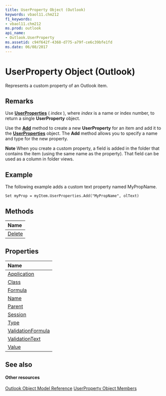 ```yaml
---
title: UserProperty Object (Outlook)
keywords: vbaol11.chm212
f1_keywords:
- vbaol11.chm212
ms.prod: outlook
api_name:
- Outlook.UserProperty
ms.assetid: c94f642f-4368-d775-a79f-ce6c39bfe1fd
ms.date: 06/08/2017
---
```



# UserProperty Object (Outlook)

Represents a custom property of an Outlook item.


## Remarks

Use  **[UserProperties](http://msdn.microsoft.com/library/702ae502-d427-eeaf-ddd0-ff9749e7148c%28Office.15%29.aspx)** ( _index_ ), where _index_ is a name or index number, to return a single **UserProperty** object.

Use the  **[Add](http://msdn.microsoft.com/library/88b86622-2234-77be-41e7-b76b0b3a75ad%28Office.15%29.aspx)** method to create a new **UserProperty** for an item and add it to the **[UserProperties](Outlook.UserProperties.md)** object. The **Add** method allows you to specify a name and type for the new property.




 **Note**  When you create a custom property, a field is added in the folder that contains the item (using the same name as the property). That field can be used as a column in folder views.


## Example

The following example adds a custom text property named MyPropName.


```
Set myProp = myItem.UserProperties.Add("MyPropName", olText)
```


## Methods



|**Name**|
|:-----|
|[Delete](http://msdn.microsoft.com/library/6b1da165-f3d9-0a44-4582-3b468896a911%28Office.15%29.aspx)|

## Properties



|**Name**|
|:-----|
|[Application](http://msdn.microsoft.com/library/8796ad9a-dc97-72b4-9bcf-14cb9196335a%28Office.15%29.aspx)|
|[Class](http://msdn.microsoft.com/library/06f17b5f-0d42-6f7e-637c-5754a74aea9c%28Office.15%29.aspx)|
|[Formula](http://msdn.microsoft.com/library/91d2a104-8a93-a1e3-f31a-a0351153496d%28Office.15%29.aspx)|
|[Name](http://msdn.microsoft.com/library/7587062a-9cac-ed81-90a6-f1f0f089e757%28Office.15%29.aspx)|
|[Parent](http://msdn.microsoft.com/library/8d584074-d3b0-ecbd-430e-afa083369773%28Office.15%29.aspx)|
|[Session](http://msdn.microsoft.com/library/181d0aad-9b03-9cce-b6dd-33a290d57ee9%28Office.15%29.aspx)|
|[Type](http://msdn.microsoft.com/library/d1eea53e-c46d-8dad-94cd-9338091b4ffd%28Office.15%29.aspx)|
|[ValidationFormula](http://msdn.microsoft.com/library/1420a7d9-2d10-ea1a-a893-e573f93919ad%28Office.15%29.aspx)|
|[ValidationText](http://msdn.microsoft.com/library/f2defd65-2c48-a24a-8cdc-a05b752cde53%28Office.15%29.aspx)|
|[Value](http://msdn.microsoft.com/library/9f313262-ffd4-3245-f516-bc2d62d6f33a%28Office.15%29.aspx)|

## See also


#### Other resources


[Outlook Object Model Reference](http://msdn.microsoft.com/library/73221b13-d8d8-99b8-3394-b95dbbfd5ddc%28Office.15%29.aspx)
[UserProperty Object Members](http://msdn.microsoft.com/library/5c57c335-62b1-8d66-b93c-c56be823a85e%28Office.15%29.aspx)
